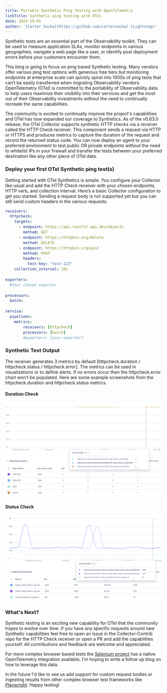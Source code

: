 ```yaml
---
title: Portable Synthetic Ping Testing with OpenTelemetry
linkTitle: Synthetic ping testing with OTel
date: 2023-10-05
author: '[Carter Socha](https://github.com/cartersocha) (Lightstep)'
---
```


Synthetic tests are an essential part of the Observability toolkit. They can be
used to measure application SLAs, monitor endpoints in various geographies,
navigate a web page like a user, or identify post deployment errors before your
customers encounter them.

This blog is going to focus on ping based Synthetic testing. Many vendors offer
various ping test options with generous free tiers but monitoring endpoints at
enterprise scale can quickly spiral into 1000s of ping tests that can’t be
easily transferred when migrating Observability vendors. OpenTelemetry (OTel) is
committed to the portability of Observability data to help users maximize their
visibility into their services and get the most out of their Observability
investments without the need to continually recreate the same capabilities.

The community is excited to continually improve the project's capabilities and
OTel has now expanded our coverage to Synthetics. As of the v0.63.0 release, the
OTel Collector supports synthetic HTTP checks via a receiver called the HTTP
Check receiver. This component sends a request via HTTP or HTTPS and produces
metrics to capture the duration of the request and record the returned status
code. You can now deploy an agent to your preferred environment to test public
OR private endpoints without the need to whitelist IPs in your firewall and
transfer the tests between your preferred destination like any other piece of
OTel data.

### Deploy your first OTel Synthetic ping test(s)

Getting started with OTel Synthetics is simple. You configure your Collector
like usual and add the HTTP Check receiver with your chosen endpoints, HTTP
verb, and collection interval. Here’s a basic Collector configuration to get you
started. Sending a request body is not supported yet but you can still send
custom headers in the various requests.

```yaml
receivers:
  httpcheck:
    targets:
      - endpoint: https://api.restful-api.dev/objects
        method: GET
      - endpoint: https://httpbin.org/delete
        method: DELETE
      - endpoint: https://httpbin.org/post
        method: POST
        headers:
          test-key: "test-123"
    collection_interval: 10s

exporters:
  #Your chosen exporter

processors:
  batch:

service:
  pipelines:
    metrics:
        receivers: [httpcheck]
        processors: [batch]
        #exporters: [your-exporter]
```

### Synthetic Test Output

The receiver generates 3 metrics by default [httpcheck.duration /
httpcheck.status / httpcheck.error]. The metrics can be used in visualizations
or to define alerts. If no errors occur then the httpcheck.error chart won’t be
populated. Here are some example screenshots from the httpcheck.duration and
httpcheck.status metrics.

#### Duration Check

![Synthetic duration check result](httpcheck-duration.png 'Synthetic duration check result')

#### Status Check

![Synthetic status check result](httpcheck-status.png 'Synthetic status check result')

### What's Next?

Synthetic testing is an exciting new capability for OTel that the community
hopes to evolve over time. If you have any specific requests around new
Synthetic capabilities feel free to open an issue in the Collector-Contrib repo
for the HTTP Check receiver or open a PR and add the capabilities yourself. All
contributions and feedback are welcome and appreciated.

For more complex browser based tests the [Selenium
project](https://www.selenium.dev/documentation/grid/advanced_features/observability/)
has a native OpenTelemetry integration available. I'm hoping to write a follow
up blog on how to leverage this data.

In the future I'd like to see us add support for custom request bodies or
ingesting results from other complex browser test frameworks like
[Playwright](https://playwright.dev/). Happy testing!
